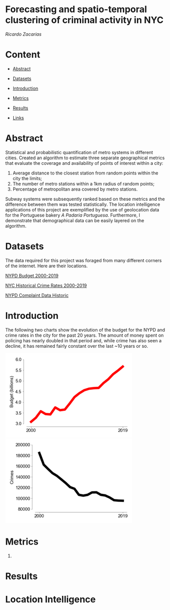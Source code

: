 # Forecasting and spatio-temporal clustering of criminal activity in NYC

*Ricardo Zacarias*



# Content
- [Abstract](#Abstract)

- [Datasets](#Datasets)

- [Introduction](#Introduction)

- [Metrics](#Metrics)

- [Results](#Results)

- [Links](#links)

  

# Abstract
Statistical and probabilistic quantification of metro systems in different cities. Created an algorithm to estimate three separate geographical metrics that evaluate the coverage and availability of points of interest within a city:

1.  Average distance to the closest station from random points within the city the limits;
2. The number of metro stations within a 1km radius of random points;
3. Percentage of metropolitan area covered by metro stations.

Subway systems were subsequently ranked based on these metrics and the difference between them was tested statistically. The location intelligence applications of this project are exemplified by the use of geolocation data for the Portuguese bakery  *A Padaria Portuguesa*. Furthermore, I demonstrate that demographical data can be easily layered on the algorithm. 



# Datasets
The data required for this project was foraged from many different corners of the internet. Here are their locations.

[NYPD Budget 2000-2019](https://ibo.nyc.ny.us/RevenueSpending/nypd.html)

[NYC Historical Crime Rates 2000-2019](http://www.disastercenter.com/crime/nycrime.htm)

[NYPD Complaint Data Historic](https://data.cityofnewyork.us/Public-Safety/NYPD-Complaint-Data-Historic/qgea-i56i)



# Introduction

The following two charts show the evolution of the budget for the NYPD and crime rates in the city for the past 20 years. The amount of money spent on policing has nearly doubled in that period and, while crime has also seen a decline, it has remained fairly constant over the last ~10 years or so. 

<img src="figures/nypd_budget.png" width="400"/>

<img src="figures/nypd_crime_rates.png" width="400"/>

# Metrics

1. 


# Results



# Location Intelligence

